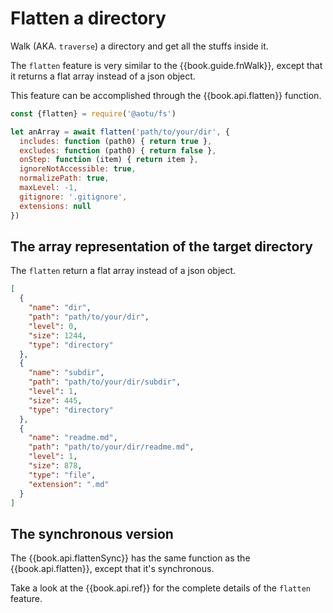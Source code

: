 # Flatten a directory

Walk (AKA. `traverse`) a directory and get all the stuffs inside it.

The `flatten` feature is very similar to the {{book.guide.fnWalk}}, except that it returns a flat array instead of a json object.

This feature can be accomplished through the {{book.api.flatten}} function.

```js
const {flatten} = require('@aotu/fs')

let anArray = await flatten('path/to/your/dir', {
  includes: function (path0) { return true },
  excludes: function (path0) { return false },
  onStep: function (item) { return item },
  ignoreNotAccessible: true,
  normalizePath: true,
  maxLevel: -1,
  gitignore: '.gitignore',
  extensions: null
})

```

## The array representation of the target directory

The `flatten` return a flat array instead of a json object.

```json
[
  {
    "name": "dir",
    "path": "path/to/your/dir",
    "level": 0,
    "size": 1244,
    "type": "directory"
  },
  {
    "name": "subdir",
    "path": "path/to/your/dir/subdir",
    "level": 1,
    "size": 445,
    "type": "directory"
  },
  {
    "name": "readme.md",
    "path": "path/to/your/dir/readme.md",
    "level": 1,
    "size": 878,
    "type": "file",
    "extension": ".md"
  }
]
```


## The synchronous version

The {{book.api.flattenSync}} has the same function as the {{book.api.flatten}}, except that it's synchronous.

Take a look at the {{book.api.ref}} for the complete details of the `flatten` feature.
